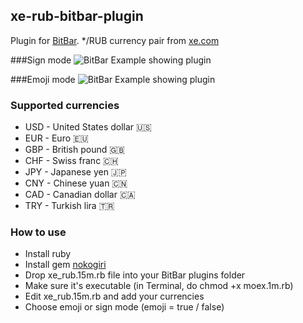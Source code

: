 ## xe-rub-bitbar-plugin
Plugin for [BitBar](https://github.com/matryer/bitbar).
\*/RUB currency pair from [xe.com](http://www.xe.com/)

###Sign mode
![BitBar Example showing plugin](https://raw.github.com/romankrasavtsev/xe-rub-bitbar-plugin/master/xe_rub_sign.png)

###Emoji mode
![BitBar Example showing plugin](https://raw.github.com/romankrasavtsev/xe-rub-bitbar-plugin/master/xe_rub_emoji.png)

### Supported currencies
 - USD - United States dollar 🇺🇸
 - EUR - Euro 🇪🇺
 - GBP - British pound 🇬🇧
 - CHF - Swiss franc 🇨🇭
 - JPY - Japanese yen 🇯🇵
 - CNY - Chinese yuan 🇨🇳
 - CAD - Canadian dollar 🇨🇦
 - TRY - Turkish lira 🇹🇷

### How to use
 - Install ruby
 - Install gem [nokogiri](http://www.nokogiri.org/tutorials/installing_nokogiri.html)
 - Drop xe_rub.15m.rb file into your BitBar plugins folder
 - Make sure it's executable (in Terminal, do chmod +x moex.1m.rb)
 - Edit xe_rub.15m.rb and add your currencies
 - Choose emoji or sign mode (emoji = true / false)

